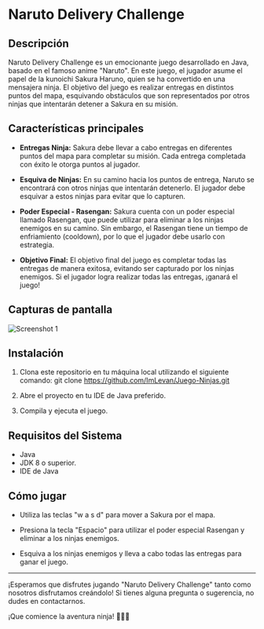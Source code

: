 # Naruto Delivery Challenge

## Descripción

Naruto Delivery Challenge es un emocionante juego desarrollado en Java, basado en el famoso anime "Naruto". En este juego, el jugador asume el papel de la kunoichi  Sakura Haruno, quien se ha convertido en una mensajera ninja. El objetivo del juego es realizar entregas en distintos puntos del mapa, esquivando obstáculos que son representados por otros ninjas que intentarán detener a Sakura en su misión.

## Características principales

- **Entregas Ninja:** Sakura debe llevar a cabo entregas en diferentes puntos del mapa para completar su misión. Cada entrega completada con éxito le otorga puntos al jugador.

- **Esquiva de Ninjas:** En su camino hacia los puntos de entrega, Naruto se encontrará con otros ninjas que intentarán detenerlo. El jugador debe esquivar a estos ninjas para evitar que lo capturen.

- **Poder Especial - Rasengan:** Sakura cuenta con un poder especial llamado Rasengan, que puede utilizar para eliminar a los ninjas enemigos en su camino. Sin embargo, el Rasengan tiene un tiempo de enfriamiento (cooldown), por lo que el jugador debe usarlo con estrategia.

- **Objetivo Final:** El objetivo final del juego es completar todas las entregas de manera exitosa, evitando ser capturado por los ninjas enemigos. Si el jugador logra realizar todas las entregas, ¡ganará el juego!

## Capturas de pantalla

![Screenshot 1](https://example.com/path/to/screenshot1.png)

## Instalación

1. Clona este repositorio en tu máquina local utilizando el siguiente comando: git clone https://github.com/ImLevan/Juego-Ninjas.git

2. Abre el proyecto en tu IDE de Java preferido.

3. Compila y ejecuta el juego.

## Requisitos del Sistema

- Java
- JDK 8 o superior.
- IDE de Java

## Cómo jugar

- Utiliza las teclas "w a s d" para mover a Sakura por el mapa.

- Presiona la tecla "Espacio" para utilizar el poder especial Rasengan y eliminar a los ninjas enemigos.

- Esquiva a los ninjas enemigos y lleva a cabo todas las entregas para ganar el juego.

---

¡Esperamos que disfrutes jugando "Naruto Delivery Challenge" tanto como nosotros disfrutamos creándolo! Si tienes alguna pregunta o sugerencia, no dudes en contactarnos.

¡Que comience la aventura ninja! 🍥🍜🔥

